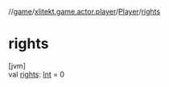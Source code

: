 //[game](../../../index.md)/[xlitekt.game.actor.player](../index.md)/[Player](index.md)/[rights](rights.md)

# rights

[jvm]\
val [rights](rights.md): [Int](https://kotlinlang.org/api/latest/jvm/stdlib/kotlin/-int/index.html) = 0
